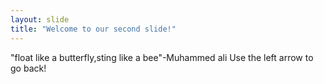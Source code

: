 ```yaml
---
layout: slide
title: "Welcome to our second slide!"
---
```

"float like a butterfly,sting like a bee"-Muhammed ali
Use the left arrow to go back!
